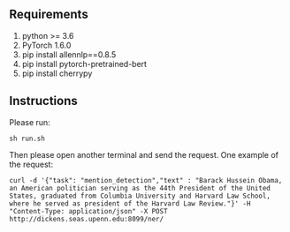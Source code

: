 ## Requirements
1. python >= 3.6
2. PyTorch 1.6.0
3. pip install allennlp==0.8.5
4. pip install pytorch-pretrained-bert
5. pip install cherrypy

## Instructions
Please run:
```
sh run.sh
```
Then please open another terminal and send the request. One example of the request:
```
curl -d '{"task": "mention_detection","text" : "Barack Hussein Obama, an American politician serving as the 44th President of the United States, graduated from Columbia University and Harvard Law School, where he served as president of the Harvard Law Review."}' -H "Content-Type: application/json" -X POST http://dickens.seas.upenn.edu:8099/ner/
```
